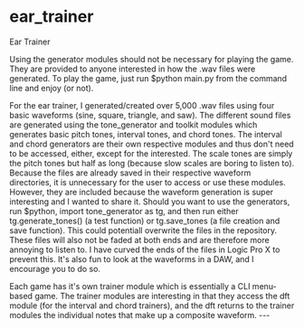 # ear_trainer
Ear Trainer

Using the generator modules should not be necessary for playing the game. They are provided to anyone interested in how the .wav files were generated. To play the game, just run $python main.py from the command line and enjoy (or not).

For the ear trainer, I generated/created over 5,000 .wav files using four basic waveforms (sine, square, triangle, and saw). The different sound files are generated using the tone_generator and toolkit modules which generates basic pitch tones, interval tones, and chord tones. The interval and chord generators are their own respective modules and thus don't need to be accessed, either, except for the interested. The scale tones are simply the pitch tones but half as long (because slow scales are boring to listen to). Because the files are already saved in their respective waveform directories, it is unnecessary for the user to access or use these modules. However, they are included because the waveform generation is super interesting and I wanted to share it. Should you want to use the generators, run $python, import tone_generator as tg, and then run either tg.generate_tones() (a test function) or tg.save_tones (a file creation and save function). This could potentiall overwrite the files in the repository. These files will also not be faded at both ends and are therefore more annoying to listen to. I have curved the ends of the files in Logic Pro X to prevent this. It's also fun to look at the waveforms in a DAW, and I encourage you to do so. 

Each game has it's own trainer module which is essentially a CLI menu-based game. The trainer modules are interesting in that they access the dft module (for the interval and chord trainers), and the dft returns to the trainer modules the individual notes that make up a composite waveform. ---
